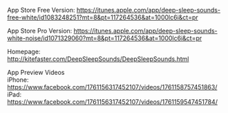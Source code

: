 App Store Free Version:   https://itunes.apple.com/app/deep-sleep-sounds-free-white/id1083248251?mt=8&pt=117264536&at=1000lc6i&ct=pr

App Store Pro Version:   https://itunes.apple.com/app/deep-sleep-sounds-white-noise/id1071329060?mt=8&pt=117264536&at=1000lc6i&ct=pr

Homepage:  
http://kitefaster.com/DeepSleepSounds/DeepSleepSounds.html

App Preview Videos  
iPhone: https://www.facebook.com/1761156317452107/videos/1761158757451863/
iPad: https://www.facebook.com/1761156317452107/videos/1761159547451784/